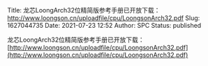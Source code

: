 Title: 龙芯LoongArch32位精简版参考手册已开放下载：http://www.loongson.cn/uploadfile/cpu/LoongsonArch32.pdf
Slug: 1627044735
Date: 2021-07-23 12:52
Author: SPC
Status: published

龙芯LoongArch32位精简版参考手册已开放下载：[http://www.loongson.cn/uploadfile/cpu/LoongsonArch32.pdf](http://www.loongson.cn/uploadfile/cpu/LoongsonArch32.pdf)
